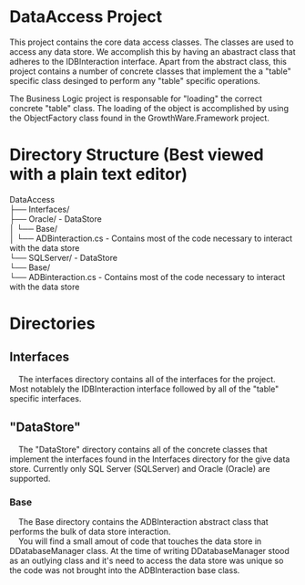 # DataAccess Project

This project contains the core data access classes.  The classes are used to access any data store.  We accomplish this by having an abastract class that adheres to the IDBInteraction interface.  Apart from the abstract class, this project contains a number of concrete classes that implement the a "table" specific class desinged to perform any "table" specific operations.

The Business Logic project is responsable for "loading" the correct concrete "table" class.  The loading of the object is accomplished by using the ObjectFactory class found in the GrowthWare.Framework project.

# Directory Structure (Best viewed with a plain text editor)
DataAccess<br />
├── Interfaces/<br />
├── Oracle/ - DataStore<br />
│   └── Base/<br />
│       └── ADBinteraction.cs       - Contains most of the code necessary to interact with the data store<br />
└── SQLServer/ - DataStore<br />
    └── Base/<br />
        └── ADBinteraction.cs       - Contains most of the code necessary to interact with the data store<br />

# Directories
## Interfaces<br />
&nbsp;&nbsp;&nbsp;&nbsp;The interfaces directory contains all of the interfaces for the project.  Most notablely the IDBInteraction interface followed by all of the "table" specific interfaces.

## "DataStore"<br />
&nbsp;&nbsp;&nbsp;&nbsp;The "DataStore" directory contains all of the concrete classes that implement the interfaces found in the Interfaces directory for the give data store. Currently only SQL Server (SQLServer) and Oracle (Oracle) are supported.

### Base<br />
&nbsp;&nbsp;&nbsp;&nbsp;The Base directory contains the ADBInteraction abstract class that performs the bulk of data store interaction.<br />
&nbsp;&nbsp;&nbsp;&nbsp;You will find a small amout of code that touches the data store in DDatabaseManager class.  At the time of writing DDatabaseManager stood as an outlying class and it's need to access the data store was unique so the code was not brought into the ADBInteraction base class.
